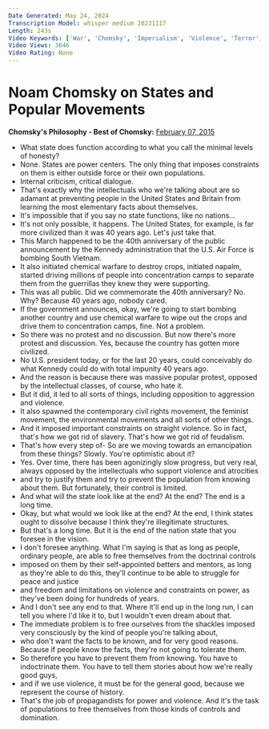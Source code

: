 ```yaml
---
Date Generated: May 24, 2024
Transcription Model: whisper medium 20231117
Length: 243s
Video Keywords: ['War', 'Chomsky', 'Imperialism', 'Violence', 'Terror', 'Terrorism', 'States', 'State', 'Government', 'Noam Chomsky', 'Military', 'Popular movements', 'Movements', 'Protest', 'Propaganda', 'Bush', 'Kennedy', 'United States Of America (Country)']
Video Views: 3646
Video Rating: None
---
```


# Noam Chomsky on States and Popular Movements
**Chomsky's Philosophy - Best of Chomsky:** [February 07, 2015](https://www.youtube.com/watch?v=WEeY-_3hgOU)
*  What state does function according to what you call the minimal levels of honesty?
*  None. States are power centers. The only thing that imposes constraints on them is either outside force or their own populations.
*  Internal criticism, critical dialogue.
*  That's exactly why the intellectuals who we're talking about are so adamant at preventing people in the United States and Britain from learning the most elementary facts about themselves.
*  It's impossible that if you say no state functions, like no nations...
*  It's not only possible, it happens. The United States, for example, is far more civilized than it was 40 years ago. Let's just take that.
*  This March happened to be the 40th anniversary of the public announcement by the Kennedy administration that the U.S. Air Force is bombing South Vietnam.
*  It also initiated chemical warfare to destroy crops, initiated napalm, started driving millions of people into concentration camps to separate them from the guerrillas they knew they were supporting.
*  This was all public. Did we commemorate the 40th anniversary? No. Why? Because 40 years ago, nobody cared.
*  If the government announces, okay, we're going to start bombing another country and use chemical warfare to wipe out the crops and drive them to concentration camps, fine. Not a problem.
*  So there was no protest and no discussion. But now there's more protest and discussion. Yes, because the country has gotten more civilized.
*  No U.S. president today, or for the last 20 years, could conceivably do what Kennedy could do with total impunity 40 years ago.
*  And the reason is because there was massive popular protest, opposed by the intellectual classes, of course, who hate it.
*  But it did, it led to all sorts of things, including opposition to aggression and violence.
*  It also spawned the contemporary civil rights movement, the feminist movement, the environmental movements and all sorts of other things.
*  And it imposed important constraints on straight violence. So in fact, that's how we got rid of slavery. That's how we got rid of feudalism.
*  That's how every step of- So are we moving towards an emancipation from these things? Slowly. You're optimistic about it?
*  Yes. Over time, there has been agonizingly slow progress, but very real, always opposed by the intellectuals who support violence and atrocities
*  and try to justify them and try to prevent the population from knowing about them. But fortunately, their control is limited.
*  And what will the state look like at the end? At the end? The end is a long time.
*  Okay, but what would we look like at the end? At the end, I think states ought to dissolve because I think they're illegitimate structures.
*  But that's a long time. But it is the end of the nation state that you foresee in the vision.
*  I don't foresee anything. What I'm saying is that as long as people, ordinary people, are able to free themselves from the doctrinal controls
*  imposed on them by their self-appointed betters and mentors, as long as they're able to do this, they'll continue to be able to struggle for peace and justice
*  and freedom and limitations on violence and constraints on power, as they've been doing for hundreds of years.
*  And I don't see any end to that. Where it'll end up in the long run, I can tell you where I'd like it to, but I wouldn't even dream about that.
*  The immediate problem is to free ourselves from the shackles imposed very consciously by the kind of people you're talking about,
*  who don't want the facts to be known, and for very good reasons. Because if people know the facts, they're not going to tolerate them.
*  So therefore you have to prevent them from knowing. You have to indoctrinate them. You have to tell them stories about how we're really good guys,
*  and if we use violence, it must be for the general good, because we represent the course of history.
*  That's the job of propagandists for power and violence. And it's the task of populations to free themselves from those kinds of controls and domination.
